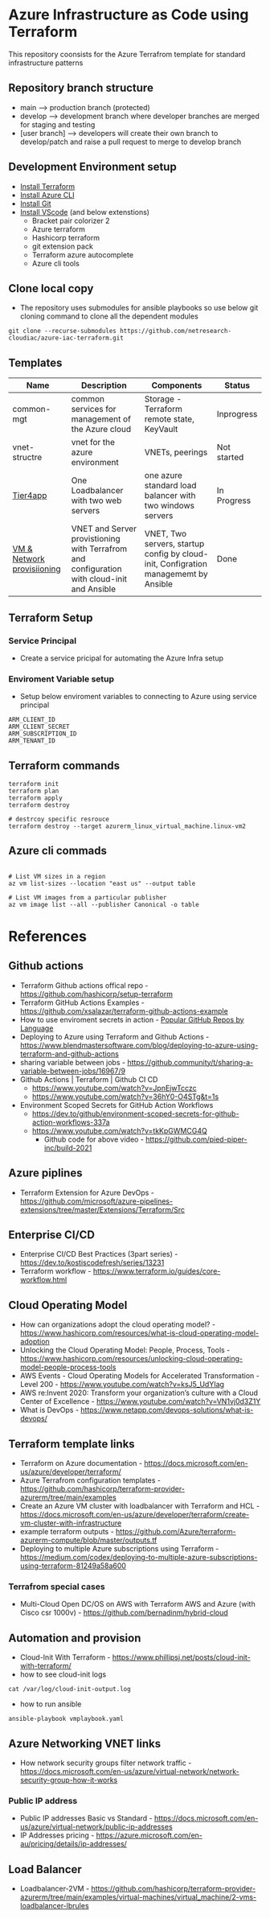 # Azure Infrastructure as Code using Terraform
This repository coonsists for the Azure Terrafrom template for standard infrastructure patterns

## Repository branch structure
- main    --> production branch (protected)
- develop --> development branch where developer branches are merged for staging and testing
- [user branch] --> developers will create their own branch to develop/patch and raise a pull request to merge to develop branch

## Development Environment setup
- [Install Terraform](https://learn.hashicorp.com/tutorials/terraform/install-cli?in=terraform/azure-get-started)
- [Install Azure CLI](https://docs.microsoft.com/en-us/cli/azure/install-azure-cli)
- [Install Git](https://git-scm.com/downloads)
- [Install VScode](https://code.visualstudio.com/download) (and below extenstions)
    - Bracket pair colorizer 2
    - Azure terraform
    - Hashicorp terraform
    - git extension pack
    - Terraform azure autocomplete
    - Azure cli tools

## Clone local copy
- The repository uses submodules for ansible playbooks so use below git cloning command to clone all the dependent modules
```shell
git clone --recurse-submodules https://github.com/netresearch-cloudiac/azure-iac-terraform.git
```

## Templates

| Name | Description | Components | Status |
|----|----|----|----|
| common-mgt | common services for management of the Azure cloud | Storage - Terraform remote state, KeyVault | Inprogress|
| vnet-structre | vnet for the azure environment | VNETs, peerings | Not started|
|[Tier4app](/04-slb2srv1reg) | One Loadbalancer with two web servers | one azure standard load balancer with two windows servers | In Progress|
|[VM & Network provisiioning](/99-training-files/) | VNET and Server provistioning with Terrafrom and configuration with cloud-init and Ansible | VNET, Two servers, startup config by cloud-init, Configration managememt by Ansible | Done|

## Terraform Setup

### Service Principal
- Create a service pricipal for automating the Azure Infra setup

### Enviroment Variable setup
- Setup below enviroment variables to connecting to Azure using service principal
```shell
ARM_CLIENT_ID
ARM_CLIENT_SECRET
ARM_SUBSCRIPTION_ID
ARM_TENANT_ID
```

## Terraform commands
```shell
terraform init
terraform plan
terraform apply
terraform destroy

# destrcoy specific resrouce 
terraform destroy --target azurerm_linux_virtual_machine.linux-vm2

```

## Azure cli commads
```shell

# List VM sizes in a region
az vm list-sizes --location "east us" --output table

# List VM images from a particular publisher
az vm image list --all --publisher Canonical -o table

```
# References
## Github actions
- Terraform Github actions offical repo - https://github.com/hashicorp/setup-terraform
- Terraform GitHub Actions Examples - https://github.com/xsalazar/terraform-github-actions-example
- How to use enviroment secrets in action - [Popular GitHub Repos by Language](https://github.com/pied-piper-inc/build-2021)
- Deploying to Azure using Terraform and Github Actions - https://www.blendmastersoftware.com/blog/deploying-to-azure-using-terraform-and-github-actions
- sharing variable between jobs - https://github.community/t/sharing-a-variable-between-jobs/16967/9
- Github Actions | Terraform | Github CI CD 
    - https://www.youtube.com/watch?v=JpnEjwTcczc
    - https://www.youtube.com/watch?v=36hY0-O4STg&t=1s
- Environment Scoped Secrets for GitHub Action Workflows 
    - https://dev.to/github/environment-scoped-secrets-for-github-action-workflows-337a
    - https://www.youtube.com/watch?v=tkKpGWMCG4Q
        - Github code for above video - https://github.com/pied-piper-inc/build-2021

## Azure piplines
- Terraform Extension for Azure DevOps - https://github.com/microsoft/azure-pipelines-extensions/tree/master/Extensions/Terraform/Src
## Enterprise CI/CD
- Enterprise CI/CD Best Practices (3part series) - https://dev.to/kostiscodefresh/series/13231
- Terraform workflow - https://www.terraform.io/guides/core-workflow.html

## Cloud Operating Model
- How can organizations adopt the cloud operating model? - https://www.hashicorp.com/resources/what-is-cloud-operating-model-adoption
- Unlocking the Cloud Operating Model: People, Process, Tools - https://www.hashicorp.com/resources/unlocking-cloud-operating-model-people-process-tools
- AWS Events - Cloud Operating Models for Accelerated Transformation - Level 200 - https://www.youtube.com/watch?v=ksJ5_UdYIag
- AWS re:Invent 2020: Transform your organization’s culture with a Cloud Center of Excellence - https://www.youtube.com/watch?v=VN1vj0d3Z1Y
- What is DevOps - https://www.netapp.com/devops-solutions/what-is-devops/


## Terraform template links
- Terraform on Azure documentation - https://docs.microsoft.com/en-us/azure/developer/terraform/
- Azure Terrafrom configuration templates - https://github.com/hashicorp/terraform-provider-azurerm/tree/main/examples
- Create an Azure VM cluster with loadbalancer with Terraform and HCL - https://docs.microsoft.com/en-us/azure/developer/terraform/create-vm-cluster-with-infrastructure
- example terraform outputs - https://github.com/Azure/terraform-azurerm-compute/blob/master/outputs.tf
- Deploying to multiple Azure subscriptions using Terraform - https://medium.com/codex/deploying-to-multiple-azure-subscriptions-using-terraform-81249a58a600

### Terrafrom special cases
- Multi-Cloud Open DC/OS on AWS with Terraform AWS and Azure (with Cisco csr 1000v) - https://github.com/bernadinm/hybrid-cloud

## Automation and provision
- Cloud-Init With Terraform - https://www.phillipsj.net/posts/cloud-init-with-terraform/
- how to see cloud-init logs
``` shell
cat /var/log/cloud-init-output.log
```
- how to run ansible
``` shell
ansible-playbook vmplaybook.yaml
```
## Azure Networking VNET links
- How network security groups filter network traffic - https://docs.microsoft.com/en-us/azure/virtual-network/network-security-group-how-it-works
### Public IP address
- Public IP addresses Basic vs Standard - https://docs.microsoft.com/en-us/azure/virtual-network/public-ip-addresses
- IP Addresses pricing - https://azure.microsoft.com/en-au/pricing/details/ip-addresses/

## Load Balancer
- Loadbalancer-2VM - https://github.com/hashicorp/terraform-provider-azurerm/tree/main/examples/virtual-machines/virtual_machine/2-vms-loadbalancer-lbrules
